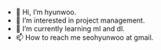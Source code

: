 - 👋 Hi, I’m hyunwoo.
- 👀 I’m interested in project management.
- 🌱 I’m currently learning ml and dl.
- 📫 How to reach me seohyunwoo at gmail.

<!---
hyunwoo24/hyunwoo24 is a ✨ special ✨ repository because its `README.md` (this file) appears on your GitHub profile.
You can click the Preview link to take a look at your changes.
--->
